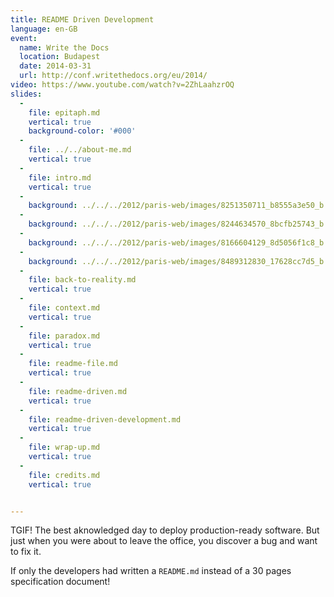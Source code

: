 ```yaml
---
title: README Driven Development
language: en-GB
event:
  name: Write the Docs
  location: Budapest
  date: 2014-03-31
  url: http://conf.writethedocs.org/eu/2014/
video: https://www.youtube.com/watch?v=2ZhLaahzrOQ
slides:
  -
    file: epitaph.md
    vertical: true
    background-color: '#000'
  -
    file: ../../about-me.md
    vertical: true
  -
    file: intro.md
    vertical: true
  -
    background: ../../../2012/paris-web/images/8251350711_b8555a3e50_b.jpg
  -
    background: ../../../2012/paris-web/images/8244634570_8bcfb25743_b.jpg
  -
    background: ../../../2012/paris-web/images/8166604129_8d5056f1c8_b.jpg
  -
    background: ../../../2012/paris-web/images/8489312830_17628cc7d5_b.jpg
  -
    file: back-to-reality.md
    vertical: true
  -
    file: context.md
    vertical: true
  -
    file: paradox.md
    vertical: true
  -
    file: readme-file.md
    vertical: true
  -
    file: readme-driven.md
    vertical: true
  -
    file: readme-driven-development.md
    vertical: true
  -
    file: wrap-up.md
    vertical: true
  -
    file: credits.md
    vertical: true


---
```


TGIF! The best aknowledged day to deploy production-ready software. But just when you were about to leave the office,
you discover a bug and want to fix it.

If only the developers had written a `README.md` instead of a 30 pages specification document!

